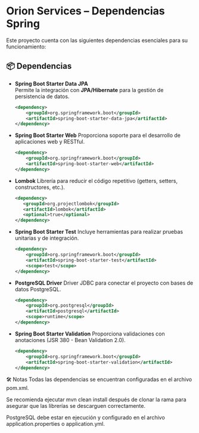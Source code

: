 # Orion Services – Dependencias Spring

Este proyecto cuenta con las siguientes dependencias esenciales para su funcionamiento:

## 📦 Dependencias

- **Spring Boot Starter Data JPA**  
  Permite la integración con **JPA/Hibernate** para la gestión de persistencia de datos.
  ```xml
  <dependency>
      <groupId>org.springframework.boot</groupId>
      <artifactId>spring-boot-starter-data-jpa</artifactId>
  </dependency>
- **Spring Boot Starter Web**
Proporciona soporte para el desarrollo de aplicaciones web y RESTful.

  ```xml
  <dependency>
      <groupId>org.springframework.boot</groupId>
      <artifactId>spring-boot-starter-web</artifactId>
  </dependency>

- **Lombok**
Librería para reducir el código repetitivo (getters, setters, constructores, etc.).

   ```xml
  <dependency>
      <groupId>org.projectlombok</groupId>
      <artifactId>lombok</artifactId>
      <optional>true</optional>
  </dependency>
- **Spring Boot Starter Test**
Incluye herramientas para realizar pruebas unitarias y de integración.

  ```xml
  <dependency>
      <groupId>org.springframework.boot</groupId>
      <artifactId>spring-boot-starter-test</artifactId>
      <scope>test</scope>
  </dependency>
- **PostgreSQL Driver**
Driver JDBC para conectar el proyecto con bases de datos PostgreSQL.

    ```xml
    <dependency>
        <groupId>org.postgresql</groupId>
        <artifactId>postgresql</artifactId>
        <scope>runtime</scope>
    </dependency>
- **Spring Boot Starter Validation**
Proporciona validaciones con anotaciones (JSR 380 - Bean Validation 2.0).

    ````xml
    <dependency>
        <groupId>org.springframework.boot</groupId>
        <artifactId>spring-boot-starter-validation</artifactId>
    </dependency>
🛠️ Notas
Todas las dependencias se encuentran configuradas en el archivo pom.xml.

Se recomienda ejecutar mvn clean install después de clonar la rama para asegurar que las librerías se descarguen correctamente.

PostgreSQL debe estar en ejecución y configurado en el archivo application.properties o application.yml.
